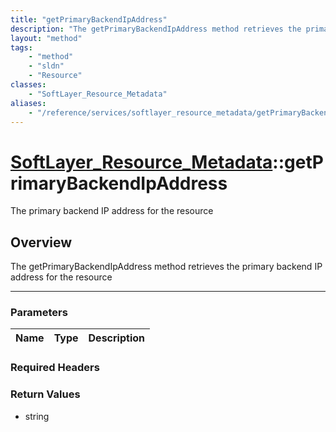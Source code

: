 ```yaml
---
title: "getPrimaryBackendIpAddress"
description: "The getPrimaryBackendIpAddress method retrieves the primary backend IP address for the resource"
layout: "method"
tags:
    - "method"
    - "sldn"
    - "Resource"
classes:
    - "SoftLayer_Resource_Metadata"
aliases:
    - "/reference/services/softlayer_resource_metadata/getPrimaryBackendIpAddress"
---
```

# [SoftLayer_Resource_Metadata](/reference/services/SoftLayer_Resource_Metadata)::getPrimaryBackendIpAddress


The primary backend IP address for the resource


## Overview 
The getPrimaryBackendIpAddress method retrieves the primary backend IP address for the resource

-----

### Parameters 
|Name | Type | Description |
| --- | --- | --- |


### Required Headers


### Return Values
* string




